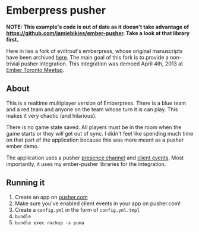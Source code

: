 # Emberpress pusher

**NOTE: This example's code is out of date as it doesn't take advantage of https://github.com/jamiebikies/ember-pusher. Take a look at that library first.**


Here in lies a fork of eviltrout's emberpress, whose original manuscripts
have been archived [here](https://github.com/eviltrout/emberpress). The main goal
of this fork is to provide a non-trivial pusher integration. This integration
was demoed April 4th, 2013 at [Ember Toronto Meetup](http://torontoemberjs.com/).

## About
This is a realtime multiplayer version of Emberpress. There is a blue team and a
red team and anyone on the team whose turn it is can play. This makes it very
chaotic (and hilarious).  
  
There is no game state saved. All players must be in the room when the game starts or
they *will* get out of sync. I didn't feel like spending much time on that part of
the application because this was more meant as a pusher ember demo.  
  
The application uses a pusher [presence channel](http://pusher.com/docs/client_api_guide/client_presence_channels)
and [client events](http://pusher.com/docs/client_api_guide/client_events#trigger-events). Most
importantly, it uses my ember-pusher libraries for the integration.

## Running it
1.  Create an app on [pusher.com](http://pusher.com)  
2.  Make sure you've enabled client events in your app on pusher.com!
3.  Create a `config.yml` in the form of `config.yml.tmpl`  
4.  `bundle`  
5.  `bundle exec rackup -s puma`  


